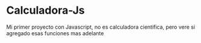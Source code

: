 # Calculadora-Js
Mi primer proyecto con Javascript, no es calculadora cientifica, pero vere si agregado esas funciones mas adelante
